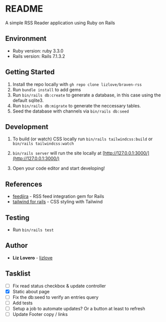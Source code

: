 # README

A simple RSS Reader application using Ruby on Rails

## Environment

- Ruby version: ruby 3.3.0
- Rails version: Rails 7.1.3.2

## Getting Started

1. Install the repo locally with `gh repo clone lizlove/braven-rss`
2. Run `bundle install` to add gems
3. Run `bin/rails db:create` to generate a database, in this case using the default sqlite3.
4. Run `bin/rails db:migrate` to generate the neccessary tables.
5. Seed the database with channels via `bin/rails db:seed`

## Development

1. To build (or watch) CSS locally run
   `bin/rails tailwindcss:build`
   or
   `bin/rails tailwindcss:watch`

2. `bin/rails server` will run the site locally at [http://127.0.0.1:3000/](http://127.0.0.1:3000/)

3. Open your code editor and start developing!

## References

- [feedjira](https://github.com/feedjira/feedjira) - RSS feed integration gem for Rails
- [tailwind for rails](https://github.com/rails/tailwindcss-rails) - CSS styling with Tailwind

## Testing

- Run `bin/rails test`

## Author

- **Liz Lovero** - [lizlove](https://github.com/lizlove)

## Tasklist

- [ ] Fix read status checkbox & update controller
- [x] Static about page
- [ ] Fix the db:seed to verify an entries query
- [ ] Add tests
- [ ] Setup a job to automate updates? Or a button at least to refresh
- [ ] Update Footer copy / links
